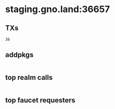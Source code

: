 # staging.gno.land:36657

## TXs
```
36
```

## addpkgs
```
```

## top realm calls
```
```

## top faucet requesters
```
```

